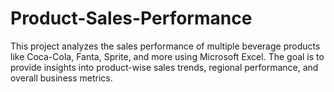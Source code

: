 # Product-Sales-Performance
This project analyzes the sales performance of multiple beverage products like Coca-Cola, Fanta, Sprite, and more using Microsoft Excel. The goal is to provide insights into product-wise sales trends, regional performance, and overall business metrics.
